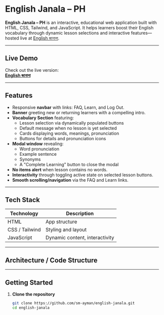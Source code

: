 # English Janala – PH

**English Janala – PH** is an interactive, educational web application built with HTML, CSS, Tailwind, and JavaScript. It helps learners boost their English vocabulary through dynamic lesson selections and interactive features—hosted live at [English জানালা](https://sm-ayman.github.io/english-janala/).

---

##  Live Demo

Check out the live version:  
[**English জানালা**](https://sm-ayman.github.io/english-janala/)

---

##  Features

- Responsive **navbar** with links: FAQ, Learn, and Log Out.
- **Banner** greeting new or returning learners with a compelling intro.
- **Vocabulary Section** featuring:
  - Lesson selection via dynamically populated buttons
  - Default message when no lesson is yet selected
  - Cards displaying words, meanings, pronunciation
  - Buttons for details and pronunciation icons
- **Modal window** revealing:
  - Word pronunciation
  - Example sentence
  - Synonyms
  - A "Complete Learning" button to close the modal
- **No items alert** when lesson contains no words.
- **Interactivity** through toggling active state on selected lesson buttons.
- **Smooth scrolling/navigation** via the FAQ and Learn links.

---

##  Tech Stack

| Technology        | Description                          |
|------------------|--------------------------------------|
| HTML              | App structure                        |
| CSS / Tailwind    | Styling and layout                   |
| JavaScript        | Dynamic content, interactivity       |

---

##  Architecture / Code Structure


---

##  Getting Started

1. **Clone the repository**
   ```bash
   git clone https://github.com/sm-ayman/english-janala.git
   cd english-janala
